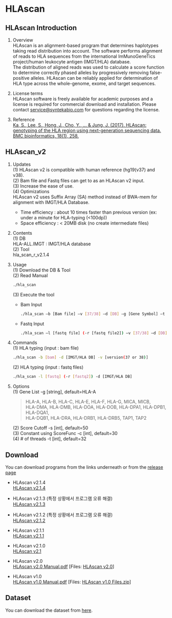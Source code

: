 # HLAscan
## HLAscan Introduction
1. Overview<br>
HLAscan is an alignment-based program that determines haplotypes taking read distribution into account. The software performs alignment of reads to HLA sequences from the international ImMunoGeneTics project/human leukocyte antigen (IMGT/HLA) database.<br>
The distribution of aligned reads was used to calculate a score function to determine correctly phased alleles by progressively removing false-positive alleles. HLAscan can be reliably applied for determination of HLA type across the whole-genome, exome, and target sequences.

2. License terms<br>
HLAscan software is freely available for academic purposes and a license is required for commercial download and installation. Please contact service@syntekabio.com for questions regarding the license.

3. Reference<br>
[Ka, S., Lee, S., Hong, J., Cho, Y., ... & Jung, J. (2017). HLAscan: genotyping of the HLA region using next-generation sequencing data. BMC bioinformatics, 18(1), 258.](https://bmcbioinformatics.biomedcentral.com/track/pdf/10.1186/s12859-017-1671-3)

 



## HLAscan_v2
1. Updates<br>
(1) HLAscan v2 is compatible with human reference (hg19(v37) and v38).<br>
(2) Bam file and Fastq files can get to as an HLAscan v2 input.<br>
(3) Increase the ease of use.<br>
(4) Optimizations<br>
HLAscan v2 uses Suffix Array (SA) method instead of BWA-mem for alignment with IMGT/HLA Database.<br>
    - Time efficiency : about 10 times faster than previous version (ex: under a minute for HLA-typing (<100dp)) 
    - Space efficiency :  < 20MB disk (no create intermediate files)

2. Contents<br>
(1) DB<br>
HLA-ALL.IMGT : IMGT/HLA database<br>
(2) Tool<br>
hla_scan_r_v2.1.4

3. Usage<br>
    (1) Download the DB & Tool<br>
    (2) Read Manual<br>
    ```bash
    ./hla_scan
    ```
    (3) Execute the tool<br>
    - Bam Input
        ```bash
        ./hla_scan –b [Bam file] –v [37/38] –d [DB] –g [Gene Symbol] –t [# of threads]
        ```
    - Fastq Input
        ```bash
        ./hla_scan –l [fastq file] (-r [fastq file2]) –v [37/38] –d [DB] –g [Gene Symbol] –t [# of threads]
        ```

4. Commands<br>
    (1) HLA typing (input : bam file)<br>
    ```bash
    ./hla_scan -b [bam] -d [IMGT/HLA DB] -v [version(37 or 38)]
    ```
    (2) HLA typing (input : fastq files)<br>
    ```bash
    ./hla_scan -l [fastq] (-r [fastq2]) -d [IMGT/HLA DB]
    ```

5. Options<br>
    (1) Gene List -g [string], default=HLA-A<br>
    >HLA-A, HLA-B, HLA-C, HLA-E, HLA-F, HLA-G, MICA, MICB,<br>
    HLA-DMA, HLA-DMB, HLA-DOA, HLA-DOB, HLA-DPA1, HLA-DPB1, HLA-DQA1,<br>
    HLA-DQB1, HLA-DRA, HLA-DRB1, HLA-DRB5, TAP1, TAP2<br>

    (2) Score Cutoff -s [int], default=50<br>
    (3) Constant using ScoreFunc -c [int], default=30<br>
    (4) # of threads -t [int], default=32

## Download
You can download programs from the links underneath or from the [release page](https://github.com/SyntekabioTools/HLAscan/releases)
- HLAscan v2.1.4<br>
[HLAscan v2.1.4](https://github.com/SyntekabioTools/HLAscan/releases/download/v2.1.4/hla_scan_r_v2.1.4)

- HLAscan v2.1.3 (특정 상황에서 프로그램 오류 해결)<br>
[HLAscan v2.1.3](https://github.com/SyntekabioTools/HLAscan/releases/download/v2.1.3/hla_scan_r_v2.1.3)

- HLAscan v2.1.2 (특정 상황에서 프로그램 오류 해결)<br>
[HLAscan v2.1.2](https://github.com/SyntekabioTools/HLAscan/releases/download/v2.1.2/hla_scan_r_v2.1.2)

- HLAscan v2.1.1<br>
[HLAscan v2.1.1](https://github.com/SyntekabioTools/HLAscan/releases/download/v2.1.1/hla_scan_r_v2.1.1)

- HLAscan v2.1.0<br>
[HLAscan v2.1](https://github.com/SyntekabioTools/HLAscan/releases/download/v2.1.0/hla_scan_r_v2.1)

- HLAscan v2.0<br>
[HLAscan v2.0 Manual.pdf](https://github.com/SyntekabioTools/HLAscan/releases/download/v2.0.0/HLAscan.v2.0.Manual.pdf) [Files: [HLAscan v2.0](https://github.com/SyntekabioTools/HLAscan/releases/download/v2.0.0/hla_scan_r_v2.0)]

- HLAscan v1.0<br>
[HLAscan v1.0 Manual.pdf](https://github.com/SyntekabioTools/HLAscan/releases/download/v1.0.0/HLAscan.v1.0.Manual.pdf)  [Files: [HLAscan v1.0 Files.zip](https://github.com/SyntekabioTools/HLAscan/releases/download/v1.0.0/HLAscan.v1.0.Files.zip)]

## Dataset
You can download the dataset from [here](https://github.com/SyntekabioTools/HLAscan/releases/download/v2.0.0/dataset.zip).